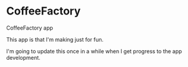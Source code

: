 # CoffeeFactory
CoffeeFactory app

This app is that I'm making just for fun.

I'm going to update this once in a while when I get progress to the app development.
